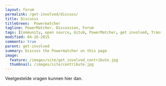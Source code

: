 ```yaml
---
layout: forum
permalink: /get-involved/discuss/
title: Discusss 
titleGreen:  Powermatcher
tagline: PowerMatcher, Discussion, Forum
tags: [Community, open source, Gitub, PowerMatcher, get involved, Transactive Energy]
modified: 04-16-2015
comments: true
parent: get-involved
summary: Discuss the Powermatcher on this page
image:
  feature: /images/site/get_involved_contribute.jpg
  thumbnail: /images/site/contribute.jpg
---
```

Veelgestelde vragen kunnen hier dan.